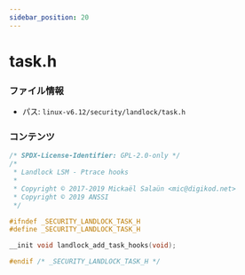 ```yaml
---
sidebar_position: 20
---
```

# task.h

### ファイル情報

- パス: `linux-v6.12/security/landlock/task.h`

### コンテンツ

```h
/* SPDX-License-Identifier: GPL-2.0-only */
/*
 * Landlock LSM - Ptrace hooks
 *
 * Copyright © 2017-2019 Mickaël Salaün <mic@digikod.net>
 * Copyright © 2019 ANSSI
 */

#ifndef _SECURITY_LANDLOCK_TASK_H
#define _SECURITY_LANDLOCK_TASK_H

__init void landlock_add_task_hooks(void);

#endif /* _SECURITY_LANDLOCK_TASK_H */

```
